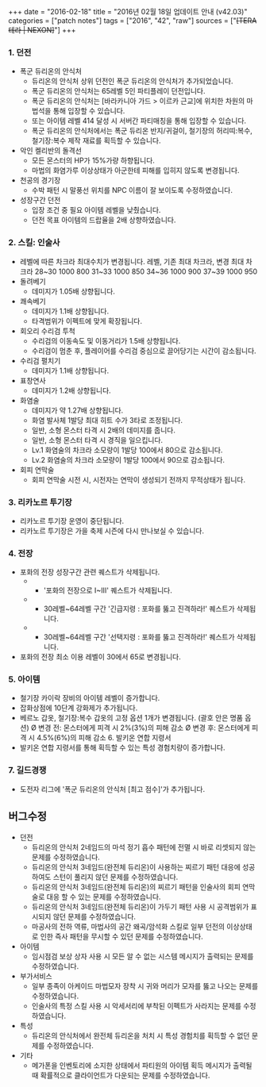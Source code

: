 +++
date = "2016-02-18"
title = "2016년 02월 18일 업데이트 안내 (v42.03)"
categories = ["patch notes"]
tags = ["2016", "42", "raw"]
sources = ["~~[TERA 테라 | NEXON]~~"]
+++

### 1. 던전
- 폭군 듀리온의 안식처
  - 듀리온의 안식처 상위 던전인 폭군 듀리온의 안식처가 추가되었습니다.
  - 폭군 듀리온의 안식처는 65레벨 5인 파티플레이 던전입니다.
  - 폭군 듀리온의 안식처는 [바라카니아 가드 > 이르카 근교]에 위치한 차원의 마법석을 통해 입장할 수 있습니다.
  - 또는 아이템 레벨 414 달성 시 서버간 파티매칭을 통해 입장할 수 있습니다.
  - 폭군 듀리온의 안식처에서는 폭군 듀리온 반지/귀걸이, 철기장의 허리띠:복수, 철기장:복수 제작 재료를 획득할 수 있습니다.
- 악인 켈리반의 돌격선
  - 모든 몬스터의 HP가 15%가량 하향됩니다.
  - 마법의 화염가루 이상상태가 아군한테 피해를 입히지 않도록 변경됩니다.
- 천공의 경기장
  - 수박 패턴 시 말풍선 위치를 NPC 이름이 잘 보이도록 수정하였습니다.
- 성장구간 던전
  - 입장 조건 중 필요 아이템 레벨을 낮췄습니다.
  - 던전 목표 아이템의 드랍율을 2배 상향하였습니다.

### 2. 스킬: 인술사
- 레벨에 따른 차크라 최대수치가 변경됩니다.
	레벨, 기존 최대 차크라, 변경 최대 차크라
	28~30	1000	800
	31~33	1000	850
    34~36	1000	900
	37~39	1000	950
- 돌려베기
  - 데미지가 1.05배 상향됩니다.
- 쾌속베기
  - 데미지가 1.1배 상향됩니다.
  - 타격범위가 이펙트에 맞게 확장됩니다.
- 회오리 수리검 투척
  - 수리검의 이동속도 및 이동거리가 1.5배 상향됩니다.
  - 수리검이 멈춘 후, 플레이어를 수리검 중심으로 끌어당기는 시간이 감소됩니다.
- 수리검 펼치기
  - 데미지가 1.1배 상향됩니다.
- 표창연사
  - 데미지가 1.2배 상향됩니다.
- 화염술
  - 데미지가 약 1.27배 상향됩니다.
  - 화염 발사체 1발당 최대 히트 수가 3타로 조정됩니다.
  - 일반, 소형 몬스터 타격 시 2배의 데미지를 줍니다.
  - 일반, 소형 몬스터 타격 시 경직을 일으킵니다.
  - Lv.1 화염술의 차크라 소모량이 1발당 100에서 80으로 감소됩니다.
  - Lv.2 화염술의 차크라 소모량이 1발당 100에서 90으로 감소됩니다.
- 회피 연막술
  - 회피 연막술 시전 시, 시전자는 연막이 생성되기 전까지 무적상태가 됩니다.

### 3. 리카노르 투기장
- 리카노르 투기장 운영이 중단됩니다.
- 리카노르 투기장은 가을 축제 시즌에 다시 만나보실 수 있습니다.

### 4. 전장
- 포화의 전장 성장구간 관련 퀘스트가 삭제됩니다.
  - - '포화의 전장으로 I~III' 퀘스트가 삭제됩니다.
  -  - 30레벨~64레벨 구간 '긴급지령 : 포화를 뚫고 진격하라!' 퀘스트가 삭제됩니다.
  -  - 30레벨~64레벨 구간 '선택지령 : 포화를 뚫고 진격하라!' 퀘스트가 삭제됩니다.
- 포화의 전장 최소 이용 레벨이 30에서 65로 변경됩니다.

### 5. 아이템
- 철기장 카이락 장비의 아이템 레벨이 증가합니다.
- 잡화상점에 10단계 강화제가 추가됩니다.
- 베르노 갑옷, 철기장:복수 갑옷의 고정 옵션 1개가 변경됩니다. (괄호 안은 명품 옵션) Ø  변경 전: 몬스터에게 피격 시 2%(3%)의 피해 감소 Ø  변경 후: 몬스터에게 피격 시 4.5%(6%)의 피해 감소 6.     발키온 연합 지령서
- 발키온 연합 지령서를 통해 획득할 수 있는 특성 경험치량이 증가합니다.

### 7. 길드경쟁
- 도전자 리그에 '폭군 듀리온의 안식처 [최고 점수]'가 추가됩니다.

## 버그수정

- 던전
  - 듀리온의 안식처 2네임드의 마석 정기 흡수 패턴에 전멸 시 바로 리셋되지 않는 문제를 수정하였습니다.
  - 듀리온의 안식처 3네임드(완전체 듀리온)이 사용하는 찌르기 패턴 대응에 성공하여도 스턴이 풀리지 않던 문제를 수정하였습니다.
  - 듀리온의 안식처 3네임드(완전체 듀리온)의 찌르기 패턴을 인술사의 회피 연막술로 대응 할 수 있는 문제를 수정하였습니다.
  - 듀리온의 안식처 3네임드(완전체 듀리온)이 가두기 패턴 사용 시 공격범위가 표시되지 않던 문제를 수정하였습니다.
  - 마공사의 전하 역류, 마법사의 공간 왜곡/암석화 스킬로 일부 던전의 이상상태로 인한 즉사 패턴을 무시할 수 있던 문제를 수정하였습니다.
- 아이템
  - 임시점검 보상 상자 사용 시 모든 알 수 없는 시스템 메시지가 출력되는 문제를 수정하였습니다.
- 부가서비스
  - 일부 종족이 아케이드 마법모자 장착 시 귀와 머리가 모자를 뚫고 나오는 문제를 수정하였습니다.
  - 인술사의 특정 스킬 사용 시 악세서리에 부착된 이펙트가 사라지는 문제를 수정하였습니다.
- 특성
  - 듀리온의 안식처에서 완전체 듀리온을 처치 시 특성 경험치를 획득할 수 없던 문제를 수정하였습니다.
- 기타
  - 메가폰을 인벤토리에 소지한 상태에서 파티원의 아이템 획득 메시지가 출력될 때 확률적으로 클라이언트가 다운되는 문제를 수정하였습니다.
  